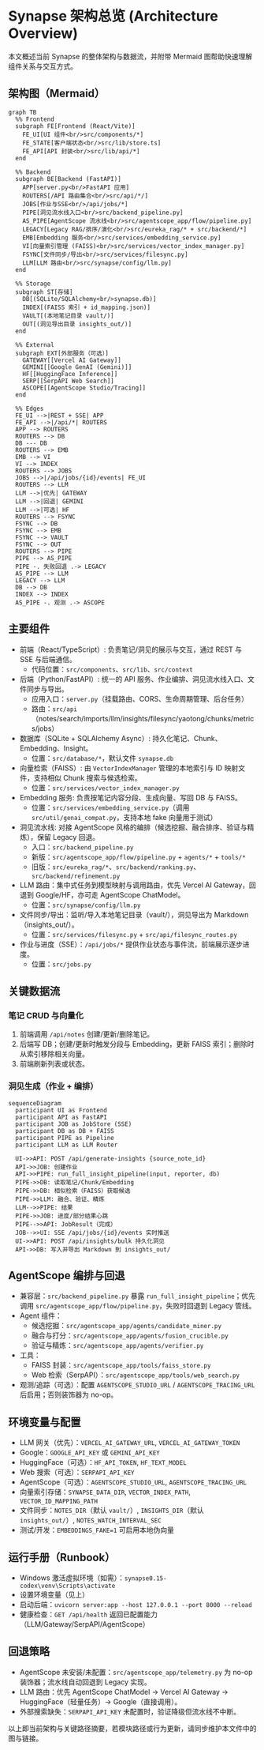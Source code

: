 # Synapse 架构总览 (Architecture Overview)

本文概述当前 Synapse 的整体架构与数据流，并附带 Mermaid 图帮助快速理解组件关系与交互方式。

## 架构图（Mermaid）

```mermaid
graph TB
  %% Frontend
  subgraph FE[Frontend (React/Vite)]
    FE_UI[UI 组件<br/>src/components/*]
    FE_STATE[客户端状态<br/>src/lib/store.ts]
    FE_API[API 封装<br/>src/lib/api/*]
  end

  %% Backend
  subgraph BE[Backend (FastAPI)]
    APP[server.py<br/>FastAPI 应用]
    ROUTERS[/API 路由集合<br/>src/api/*/]
    JOBS[作业与SSE<br/>/api/jobs/*]
    PIPE[洞见流水线入口<br/>src/backend_pipeline.py]
    AS_PIPE[AgentScope 流水线<br/>src/agentscope_app/flow/pipeline.py]
    LEGACY[Legacy RAG/排序/演化<br/>src/eureka_rag/* + src/backend/*]
    EMB[Embedding 服务<br/>src/services/embedding_service.py]
    VI[向量索引管理 (FAISS)<br/>src/services/vector_index_manager.py]
    FSYNC[文件同步/导出<br/>src/services/filesync.py]
    LLM[LLM 路由<br/>src/synapse/config/llm.py]
  end

  %% Storage
  subgraph ST[存储]
    DB[(SQLite/SQLAlchemy<br/>synapse.db)]
    INDEX[(FAISS 索引 + id_mapping.json)]
    VAULT[(本地笔记目录 vault/)]
    OUT[(洞见导出目录 insights_out/)]
  end

  %% External
  subgraph EXT[外部服务（可选）]
    GATEWAY[[Vercel AI Gateway]]
    GEMINI[[Google GenAI (Gemini)]]
    HF[[HuggingFace Inference]]
    SERP[[SerpAPI Web Search]]
    ASCOPE[[AgentScope Studio/Tracing]]
  end

  %% Edges
  FE_UI -->|REST + SSE| APP
  FE_API -->|/api/*| ROUTERS
  APP --> ROUTERS
  ROUTERS --> DB
  DB --- DB
  ROUTERS --> EMB
  EMB --> VI
  VI --> INDEX
  ROUTERS --> JOBS
  JOBS -->|/api/jobs/{id}/events| FE_UI
  ROUTERS --> LLM
  LLM -->|优先| GATEWAY
  LLM -->|回退| GEMINI
  LLM -->|可选| HF
  ROUTERS --> FSYNC
  FSYNC --> DB
  FSYNC --> EMB
  FSYNC --> VAULT
  FSYNC --> OUT
  ROUTERS --> PIPE
  PIPE --> AS_PIPE
  PIPE -. 失败回退 .-> LEGACY
  AS_PIPE --> LLM
  LEGACY --> LLM
  DB --> DB
  INDEX --> INDEX
  AS_PIPE -. 观测 .-> ASCOPE
```

## 主要组件

- 前端（React/TypeScript）: 负责笔记/洞见的展示与交互，通过 REST 与 SSE 与后端通信。
  - 代码位置：`src/components`、`src/lib`、`src/context`
- 后端（Python/FastAPI）: 统一的 API 服务、作业编排、洞见流水线入口、文件同步与导出。
  - 应用入口：`server.py`（挂载路由、CORS、生命周期管理、后台任务）
  - 路由：`src/api`（notes/search/imports/llm/insights/filesync/yaotong/chunks/metrics/jobs）
- 数据库（SQLite + SQLAlchemy Async）: 持久化笔记、Chunk、Embedding、Insight。
  - 位置：`src/database/*`，默认文件 `synapse.db`
- 向量检索（FAISS）: 由 `VectorIndexManager` 管理的本地索引与 ID 映射文件，支持相似 Chunk 搜索与候选检索。
  - 位置：`src/services/vector_index_manager.py`
- Embedding 服务: 负责按笔记内容分段、生成向量、写回 DB 与 FAISS。
  - 位置：`src/services/embedding_service.py`（调用 `src/util/genai_compat.py`，支持本地 fake 向量用于测试）
- 洞见流水线: 对接 AgentScope 风格的编排（候选挖掘、融合排序、验证与精炼），保留 Legacy 回退。
  - 入口：`src/backend_pipeline.py`
  - 新版：`src/agentscope_app/flow/pipeline.py` + `agents/*` + `tools/*`
  - 旧版：`src/eureka_rag/*`、`src/backend/ranking.py`、`src/backend/refinement.py`
- LLM 路由：集中式任务到模型映射与调用路由，优先 Vercel AI Gateway，回退到 Google/HF，亦可走 AgentScope ChatModel。
  - 位置：`src/synapse/config/llm.py`
- 文件同步/导出：监听/导入本地笔记目录（vault/），洞见导出为 Markdown（insights_out/）。
  - 位置：`src/services/filesync.py` + `src/api/filesync_routes.py`
- 作业与进度（SSE）：`/api/jobs/*` 提供作业状态与事件流，前端展示逐步进度。
  - 位置：`src/jobs.py`

## 关键数据流

### 笔记 CRUD 与向量化

1) 前端调用 `/api/notes` 创建/更新/删除笔记。
2) 后端写 DB；创建/更新时触发分段与 Embedding，更新 FAISS 索引；删除时从索引移除相关向量。
3) 前端刷新列表或状态。

### 洞见生成（作业 + 编排）

```mermaid
sequenceDiagram
  participant UI as Frontend
  participant API as FastAPI
  participant JOB as JobStore (SSE)
  participant DB as DB + FAISS
  participant PIPE as Pipeline
  participant LLM as LLM Router

  UI->>API: POST /api/generate-insights {source_note_id}
  API->>JOB: 创建作业
  API->>PIPE: run_full_insight_pipeline(input, reporter, db)
  PIPE->>DB: 读取笔记/Chunk/Embedding
  PIPE->>DB: 相似检索（FAISS）获取候选
  PIPE->>LLM: 融合、验证、精炼
  LLM-->>PIPE: 结果
  PIPE->>JOB: 进度/部分结果心跳
  PIPE-->>API: JobResult（完成）
  JOB-->>UI: SSE /api/jobs/{id}/events 实时推送
  UI->>API: POST /api/insights/bulk 持久化洞见
  API->>DB: 写入并导出 Markdown 到 insights_out/
```

## AgentScope 编排与回退

- 兼容层：`src/backend_pipeline.py` 暴露 `run_full_insight_pipeline`；优先调用 `src/agentscope_app/flow/pipeline.py`，失败时回退到 Legacy 管线。
- Agent 组件：
  - 候选挖掘：`src/agentscope_app/agents/candidate_miner.py`
  - 融合与打分：`src/agentscope_app/agents/fusion_crucible.py`
  - 验证与精炼：`src/agentscope_app/agents/verifier.py`
- 工具：
  - FAISS 封装：`src/agentscope_app/tools/faiss_store.py`
  - Web 检索（SerpAPI）：`src/agentscope_app/tools/web_search.py`
- 观测/追踪（可选）：配置 `AGENTSCOPE_STUDIO_URL` / `AGENTSCOPE_TRACING_URL` 后启用；否则装饰器为 no-op。

## 环境变量与配置

- LLM 网关（优先）：`VERCEL_AI_GATEWAY_URL`, `VERCEL_AI_GATEWAY_TOKEN`
- Google：`GOOGLE_API_KEY` 或 `GEMINI_API_KEY`
- HuggingFace（可选）：`HF_API_TOKEN`, `HF_TEXT_MODEL`
- Web 搜索（可选）：`SERPAPI_API_KEY`
- AgentScope（可选）：`AGENTSCOPE_STUDIO_URL`, `AGENTSCOPE_TRACING_URL`
- 向量索引存储：`SYNAPSE_DATA_DIR`, `VECTOR_INDEX_PATH`, `VECTOR_ID_MAPPING_PATH`
- 文件同步：`NOTES_DIR`（默认 `vault/`）, `INSIGHTS_DIR`（默认 `insights_out/`）, `NOTES_WATCH_INTERVAL_SEC`
- 测试/开发：`EMBEDDINGS_FAKE=1` 可启用本地伪向量

## 运行手册（Runbook）

- Windows 激活虚拟环境（如需）：`synapse0.15-codex\venv\Scripts\activate`
- 设置环境变量（见上）
- 启动后端：`uvicorn server:app --host 127.0.0.1 --port 8000 --reload`
- 健康检查：`GET /api/health` 返回已配置能力（LLM/Gateway/SerpAPI/AgentScope）

## 回退策略

- AgentScope 未安装/未配置：`src/agentscope_app/telemetry.py` 为 no-op 装饰器；流水线自动回退到 Legacy 实现。
- LLM 路由：优先 AgentScope ChatModel → Vercel AI Gateway → HuggingFace（轻量任务）→ Google（直接调用）。
- 外部搜索缺失：`SERPAPI_API_KEY` 未配置时，验证降级但流水线不中断。

以上即当前架构与关键路径摘要，若模块路径或行为更新，请同步维护本文件中的图与链接。

